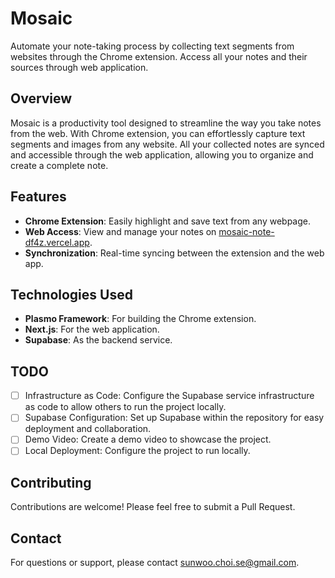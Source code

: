 # Mosaic

Automate your note-taking process by collecting text segments from websites through the Chrome extension. Access all your notes and their sources through web application.

<!-- ## Demo Video -->

<!-- [Watch the Demo Video](#) <!-- Replace '#' with the actual link to your demo video -->

## Overview

Mosaic is a productivity tool designed to streamline the way you take notes from the web. With Chrome extension, you can effortlessly capture text segments and images from any website. All your collected notes are synced and accessible through the web application, allowing you to organize and create a complete note.

## Features

- **Chrome Extension**: Easily highlight and save text from any webpage.
- **Web Access**: View and manage your notes on [mosaic-note-df4z.vercel.app](https://mosaic-note-df4z.vercel.app).
- **Synchronization**: Real-time syncing between the extension and the web app.

## Technologies Used

- **Plasmo Framework**: For building the Chrome extension.
- **Next.js**: For the web application.
- **Supabase**: As the backend service.

<!-- ## Getting Started -->
<!-- Installation and setup instructions will go here in the future -->

## TODO

- [ ] Infrastructure as Code: Configure the Supabase service infrastructure as code to allow others to run the project locally.
- [ ] Supabase Configuration: Set up Supabase within the repository for easy deployment and collaboration.
- [ ] Demo Video: Create a demo video to showcase the project.
- [ ] Local Deployment: Configure the project to run locally.

## Contributing

Contributions are welcome! Please feel free to submit a Pull Request.

<!-- ## License -->
<!-- Specify your project's license here -->

## Contact

For questions or support, please contact [sunwoo.choi.se@gmail.com](mailto:sunwoo.choi.se@gmail.com).
